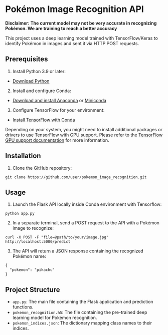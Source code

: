 # Pokémon Image Recognition API

**Disclaimer: The current model may not be very accurate in recognizing Pokémon. We are training to reach a better accuracy**

This project uses a deep learning model trained with TensorFlow/Keras to identify Pokémon in images and sent it via HTTP POST requests.

## Prerequisites

1. Install Python 3.9 or later:

- [Download Python](https://www.python.org/downloads/)

2. Install and configure Conda:

- [Download and install Anaconda](https://www.anaconda.com/products/distribution) or [Miniconda](https://docs.conda.io/en/latest/miniconda.html)

3. Configure TensorFlow for your environment:

- [Install TensorFlow with Conda](https://docs.anaconda.com/anaconda/user-guide/tasks/tensorflow/)

Depending on your system, you might need to install additional packages or drivers to use TensorFlow with GPU support. Please refer to the [TensorFlow GPU support documentation](https://www.tensorflow.org/install/gpu) for more information.

## Installation

1. Clone the GitHub repository:

```
git clone https://github.com/user/pokemon_image_recognition.git
```

## Usage

1. Launch the Flask API locally inside Conda environment with Tensorflow:

```
python app.py
```

2. In a separate terminal, send a POST request to the API with a Pokémon image to recognize:

```
curl -X POST -F "file=@path/to/your/image.jpg" http://localhost:5000/predict
```

3. The API will return a JSON response containing the recognized Pokémon name:

```
{
  "pokemon": "pikachu"
}
```

## Project Structure

- `app.py`: The main file containing the Flask application and prediction functions.
- `pokemon_recognition.h5`: The file containing the pre-trained deep learning model for Pokémon recognition.
- `pokemon_indices.json`: The dictionary mapping class names to their indices.

